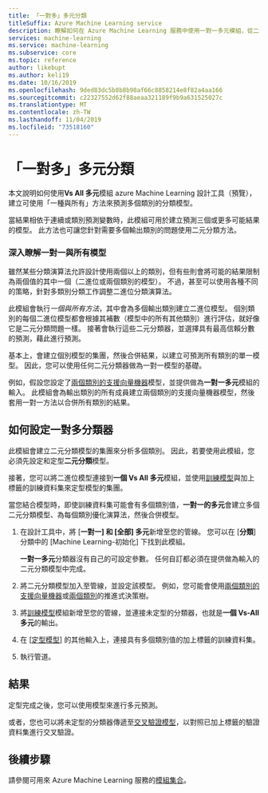```yaml
---
title: 「一對多」多元分類
titleSuffix: Azure Machine Learning service
description: 瞭解如何在 Azure Machine Learning 服務中使用一對一多元模組，從二元分類模型的集團建立多元分類模型。
services: machine-learning
ms.service: machine-learning
ms.subservice: core
ms.topic: reference
author: likebupt
ms.author: keli19
ms.date: 10/16/2019
ms.openlocfilehash: 9ded83dc5b8b8b98af66c8858214e8f82a4aa166
ms.sourcegitcommit: c22327552d62f88aeaa321189f9b9a631525027c
ms.translationtype: MT
ms.contentlocale: zh-TW
ms.lasthandoff: 11/04/2019
ms.locfileid: "73518160"
---
```

# <a name="one-vs-all-multiclass"></a>「一對多」多元分類

本文說明如何使用**Vs All 多元**模組 azure Machine Learning 設計工具（預覽），建立可使用「一種與所有」方法來預測多個類別的分類模型。

當結果相依于連續或類別預測變數時，此模組可用於建立預測三個或更多可能結果的模型。 此方法也可讓您針對需要多個輸出類別的問題使用二元分類方法。

### <a name="more-about-one-vs-all-models"></a>深入瞭解一對一與所有模型

雖然某些分類演算法允許設計使用兩個以上的類別，但有些則會將可能的結果限制為兩個值的其中一個（二進位或兩個類別的模型）。 不過，甚至可以使用各種不同的策略，針對多類別分類工作調整二進位分類演算法。 

此模組會執行*一個與所有方法*，其中會為多個輸出類別建立二進位模型。 個別類別的每個二進位模型都會根據其補數（模型中的所有其他類別）進行評估，就好像它是二元分類問題一樣。 接著會執行這些二元分類器，並選擇具有最高信賴分數的預測，藉此進行預測。  

基本上，會建立個別模型的集團，然後合併結果，以建立可預測所有類別的單一模型。 因此，您可以使用任何二元分類器做為一對一模型的基礎。  

 例如，假設您設定了[兩個類別的支援向量機器](two-class-support-vector-machine.md)模型，並提供做為**一對一多元**模組的輸入。 此模組會為輸出類別的所有成員建立兩個類別的支援向量機器模型，然後套用一對一方法以合併所有類別的結果。  

## <a name="how-to-configure-the-one-vs-all-classifier"></a>如何設定一對多分類器  

此模組會建立二元分類模型的集團來分析多個類別。 因此，若要使用此模組，您必須先設定和定型**二元分類**模型。 

接著，您可以將二進位模型連接到**一個 Vs All 多元**模組，並使用[訓練模型](train-model.md)與加上標籤的訓練資料集來定型模型的集團。

當您結合模型時，即使訓練資料集可能會有多個類別值，**一對一的多元**會建立多個二元分類模型、為每個類別優化演算法，然後合併模型。

1. 在設計工具中，將 [**一對一] 和 [全部] 多元**新增至您的管線。 您可以在 [**分類**] 分類中的 [Machine Learning-初始化] 下找到此模組。

    **一對一多元**分類器沒有自己的可設定參數。 任何自訂都必須在提供做為輸入的二元分類模型中完成。

2. 將二元分類模型加入至管線，並設定該模型。 例如，您可能會使用[兩個類別的支援向量機器](two-class-support-vector-machine.md)或[兩個類別](two-class-boosted-decision-tree.md)的推進式決策樹。

3. 將[訓練模型](train-model.md)模組新增至您的管線，並連接未定型的分類器，也就是**一個 Vs-All 多元**的輸出。

4. 在 [[定型模型](train-model.md)] 的其他輸入上，連接具有多個類別值的加上標籤的訓練資料集。

5. 執行管道。

## <a name="results"></a>結果

定型完成之後，您可以使用模型來進行多元預測。

或者，您也可以將未定型的分類器傳遞至[交叉驗證模型](cross-validate-model.md)，以對照已加上標籤的驗證資料集進行交叉驗證。


## <a name="next-steps"></a>後續步驟

請參閱可用來 Azure Machine Learning 服務的[模組集合](module-reference.md)。 
